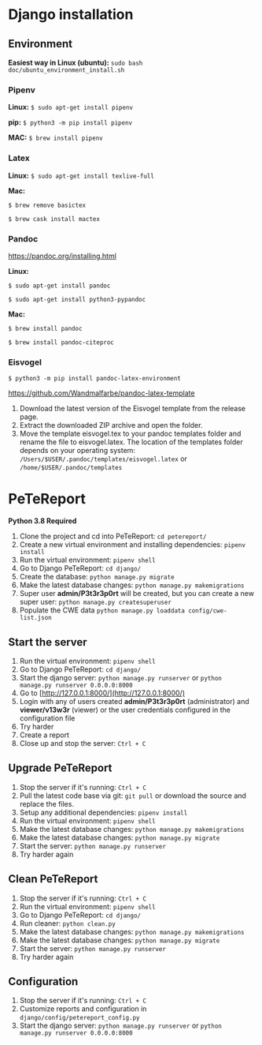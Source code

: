 
# Django installation

## Environment

**Easiest way in Linux (ubuntu):** `sudo bash doc/ubuntu_environment_install.sh`

### Pipenv

**Linux:** `$ sudo apt-get install pipenv`

**pip:** `$ python3 -m pip install pipenv`

**MAC:** `$ brew install pipenv`

### Latex

**Linux:**
`$ sudo apt-get install texlive-full`

**Mac:**

`$ brew remove basictex`

`$ brew cask install mactex`

### Pandoc

https://pandoc.org/installing.html

**Linux:**

`$ sudo apt-get install pandoc`

`$ sudo apt-get install python3-pypandoc`

**Mac:**

`$ brew install pandoc`

`$ brew install pandoc-citeproc`

### Eisvogel

`$ python3 -m pip install pandoc-latex-environment`

https://github.com/Wandmalfarbe/pandoc-latex-template

1. Download the latest version of the Eisvogel template from the release page.
2. Extract the downloaded ZIP archive and open the folder.
3. Move the template eisvogel.tex to your pandoc templates folder and rename the file to eisvogel.latex. The location of the templates folder depends on your operating system: `/Users/$USER/.pandoc/templates/eisvogel.latex` or `/home/$USER/.pandoc/templates`


# PeTeReport 

**Python 3.8 Required**

1. Clone the project and cd into PeTeReport: `cd petereport/`
2. Create a new virtual environment and installing dependencies: `pipenv install`
3. Run the virtual environment: `pipenv shell`
4. Go to Django PeTeReport: `cd django/`
5. Create the database: `python manage.py migrate`
6. Make the latest database changes: `python manage.py makemigrations`
7. Super user **admin/P3t3r3p0rt** will be created, but you can create a new super user: `python manage.py createsuperuser`
8. Populate the CWE data `python manage.py loaddata config/cwe-list.json`


## Start the server

1. Run the virtual environment: `pipenv shell`
2. Go to Django PeTeReport: `cd django/`
3. Start the django server: `python manage.py runserver` or `python manage.py runserver 0.0.0.0:8000`
4. Go to [http://127.0.0.1:8000/](http://127.0.0.1:8000/)
5. Login with any of users created **admin/P3t3r3p0rt** (administrator) and **viewer/v13w3r** (viewer) or the user credentials configured in the configuration file
6. Try harder
7. Create a report
8. Close up and stop the server: `Ctrl + C`


## Upgrade PeTeReport 

1. Stop the server if it's running: `Ctrl + C`
2. Pull the latest code base via git: `git pull` or download the source and replace the files.
3. Setup any additional dependencies: `pipenv install`
4. Run the virtual environment: `pipenv shell`
5. Make the latest database changes: `python manage.py makemigrations`
6. Make the latest database changes: `python manage.py migrate`
7. Start the server: `python manage.py runserver`
8. Try harder again


## Clean PeTeReport

1. Stop the server if it's running: `Ctrl + C`
2. Run the virtual environment: `pipenv shell`
3. Go to Django PeTeReport: `cd django/`
4. Run cleaner: `python clean.py`
5. Make the latest database changes: `python manage.py makemigrations`
6. Make the latest database changes: `python manage.py migrate`
7. Start the server: `python manage.py runserver`
8. Try harder again


## Configuration

1. Stop the server if it's running: `Ctrl + C`
2. Customize reports and configuration in `django/config/petereport_config.py`
3. Start the django server: `python manage.py runserver` or `python manage.py runserver 0.0.0.0:8000`

